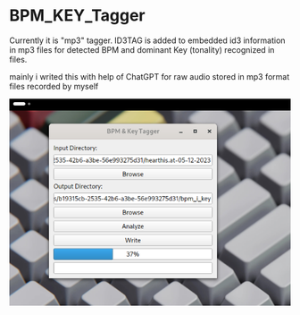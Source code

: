 # BPM_KEY_Tagger

Currently it is "mp3" tagger. ID3TAG is added to embedded id3 information in mp3 files for detected BPM and dominant Key (tonality) recognized in files.

mainly i writed this with help of ChatGPT for raw audio stored in mp3 format files recorded by myself 

<img width="964" alt="diseqc" src="https://github.com/stpf99/BPM_KEY_Tagger/blob/381e4be6d9f01d23606af8f24a797f66e267c689/BPM_KEY_tagger.png">
